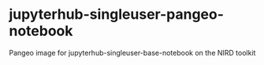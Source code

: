 # jupyterhub-singleuser-pangeo-notebook
Pangeo image for jupyterhub-singleuser-base-notebook on the NIRD toolkit 
